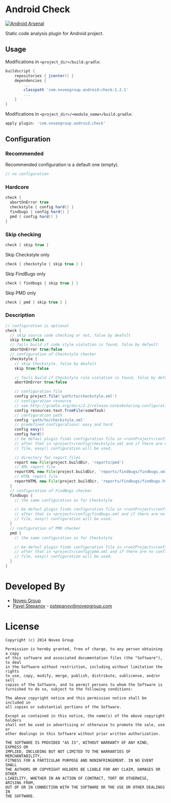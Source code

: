 Android Check
=============

[![Android Arsenal](https://img.shields.io/badge/Android%20Arsenal-android--check-brightgreen.svg?style=flat)](https://android-arsenal.com/details/1/1530)

Static code analysis plugin for Android project.

Usage
-----

Modifications in `<project_dir>/build.gradle`:

```groovy
buildscript {
    repositories { jcenter() }
    dependencies {
        ...
        classpath 'com.noveogroup.android:check:1.2.1'
        ...
    }
}
```

Modifications in `<project_dir>/<module_name>/build.gradle`:

```groovy
apply plugin: 'com.noveogroup.android.check'
```

Configuration
-------------

### Recommended

Recommended configuration is a default one (empty).

```groovy
// no configuration
```

### Hardcore

```groovy
check {
  abortOnError true
  checkstyle { config hard() }
  findbugs { config hard() }
  pmd { config hard() }
}
```

### Skip checking

```groovy
check { skip true }
```

Skip Checkstyle only

```groovy
check { checkstyle { skip true } }
```

Skip FindBugs only

```groovy
check { findbugs { skip true } }
```

Skip PMD only

```groovy
check { pmd { skip true } }
```

### Description

```groovy
// configuration is optional
check {
  // skip source code checking or not, false by deafult
  skip true/false
  // fails build if code style violation is found, false by default
  abortOnError true/false
  // configuration of Checkstyle checker
  checkstyle {
    // skip Checkstyle, false by deafult
    skip true/false

    // fails build if Checkstyle rule violation is found, false by default
    abortOnError true/false

    // configuration file
    config project.file('path/to/checkstyle.xml')
    // configuration resource
    // see http://gradle.org/docs/2.2/release-notes#sharing-configuration-files-across-builds
    config resources.text.fromFile(someTask)
    // configuration path
    config 'path/to/checkstyle.xml'
    // predefined configurations: easy and hard
    config easy()
    config hard()
    // be defaul plugin finds configuration file in <rootProject>/config/checkstyle.xml,
    // after that in <project>/config/checkstyle.xml and if there are no configuration
    // file, easy() configuration will be used.

    // directory for report files
    report new File(project.buildDir, 'reports/pmd')
    // XML report file
    reportXML new File(project.buildDir, 'reports/findbugs/findbugs.xml')
    // HTML report file
    reportHTML new File(project.buildDir, 'reports/findbugs/findbugs.html')
  }
  // configuration of FindBugs checker
  findbugs {
    // the same configuration as for Checkstyle

    // be defaul plugin finds configuration file in <rootProject>/config/findbugs.xml,
    // after that in <project>/config/findbugs.xml and if there are no configuration
    // file, easy() configuration will be used.
  }
  // configuration of PMD checker
  pmd {
    // the same configuration as for Checkstyle

    // be defaul plugin finds configuration file in <rootProject>/config/pmd.xml,
    // after that in <project>/config/pmd.xml and if there are no configuration
    // file, easy() configuration will be used.
  }
}
```

Developed By
============

* [Noveo Group][1]
* [Pavel Stepanov](https://github.com/stefan-nsk) - <pstepanov@noveogroup.com>

License
=======

    Copyright (c) 2014 Noveo Group

    Permission is hereby granted, free of charge, to any person obtaining a copy
    of this software and associated documentation files (the "Software"), to deal
    in the Software without restriction, including without limitation the rights
    to use, copy, modify, merge, publish, distribute, sublicense, and/or sell
    copies of the Software, and to permit persons to whom the Software is
    furnished to do so, subject to the following conditions:

    The above copyright notice and this permission notice shall be included in
    all copies or substantial portions of the Software.

    Except as contained in this notice, the name(s) of the above copyright holders
    shall not be used in advertising or otherwise to promote the sale, use or
    other dealings in this Software without prior written authorization.

    THE SOFTWARE IS PROVIDED "AS IS", WITHOUT WARRANTY OF ANY KIND, EXPRESS OR
    IMPLIED, INCLUDING BUT NOT LIMITED TO THE WARRANTIES OF MERCHANTABILITY,
    FITNESS FOR A PARTICULAR PURPOSE AND NONINFRINGEMENT. IN NO EVENT SHALL
    THE AUTHORS OR COPYRIGHT HOLDERS BE LIABLE FOR ANY CLAIM, DAMAGES OR OTHER
    LIABILITY, WHETHER IN AN ACTION OF CONTRACT, TORT OR OTHERWISE, ARISING FROM,
    OUT OF OR IN CONNECTION WITH THE SOFTWARE OR THE USE OR OTHER DEALINGS IN
    THE SOFTWARE.

[1]: http://noveogroup.com/
